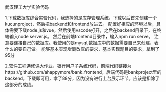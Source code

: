 武汉理工大学实验代码

1.下载数据库综合实验代码，我选择的是库存管理系统，下载以后首先创建一个kucunproject，然后把backend和frontend放进去。
  配置好相应的环境以后，具体需要下载node.js和vue，然后使用vscode打开，之后在backend目录下，在终端输入node server.js。
  然后在前端frontend目录中，输入npm run serve。
  注意要连接自己的数据库。我使用的是mysql,数据库中的数据需要自己来创建，表什么的要自己做。
  能够基本实现增删改查的要求，基本实现题目的要求，拿到了95分

2.软件工程选修课大作业，银行用户子系统代码，前端代码链接为https://github.com/ahappymore/bank_frontend，后端代码是bankproject里的backend，下载即可用，拿了88分，因为没有进行上台展示环节，应该是扣除了这部分的成绩。
  
